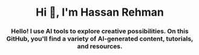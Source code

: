 <h1 align="center">Hi 👋, I'm Hassan Rehman</h1>
<h3 align="center">Hello! I use AI tools to explore creative possibilities. On this GitHub, you'll find a variety of AI-generated content, tutorials, and resources.</h3>

<!--
**Hassan-Rehma/Hassan-Rehma** is a ✨ _special_ ✨ repository because its `README.md` (this file) appears on your GitHub profile.

Here are some ideas to get you started:

- 🔭 I’m currently working on ...
- 🌱 I’m currently learning ...
- 👯 I’m looking to collaborate on ...
- 🤔 I’m looking for help with ...
- 💬 Ask me about ...
- 📫 How to reach me: ...
- 😄 Pronouns: ...
- ⚡ Fun fact: ...
-->
